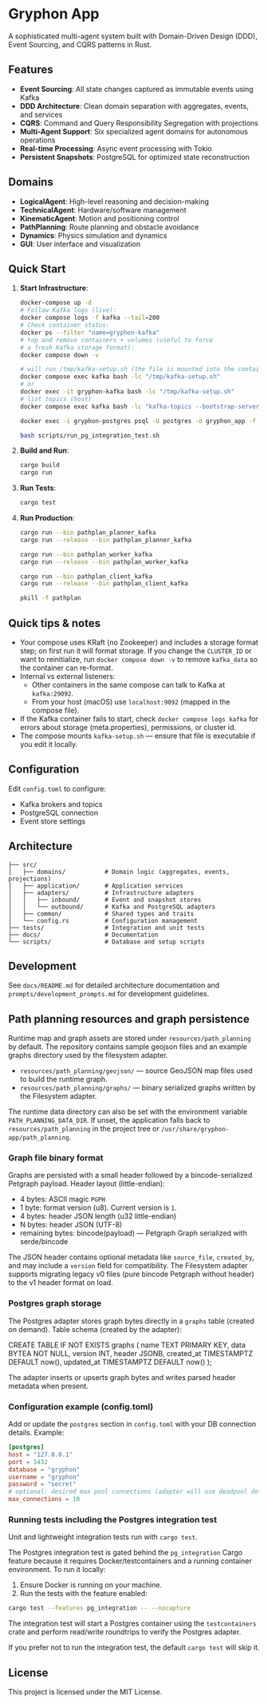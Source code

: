 # Gryphon App

A sophisticated multi-agent system built with Domain-Driven Design (DDD), Event Sourcing, and CQRS patterns in Rust.

## Features

- **Event Sourcing**: All state changes captured as immutable events using Kafka
- **DDD Architecture**: Clean domain separation with aggregates, events, and services  
- **CQRS**: Command and Query Responsibility Segregation with projections
- **Multi-Agent Support**: Six specialized agent domains for autonomous operations
- **Real-time Processing**: Async event processing with Tokio
- **Persistent Snapshots**: PostgreSQL for optimized state reconstruction

## Domains

- **LogicalAgent**: High-level reasoning and decision-making
- **TechnicalAgent**: Hardware/software management  
- **KinematicAgent**: Motion and positioning control
- **PathPlanning**: Route planning and obstacle avoidance
- **Dynamics**: Physics simulation and dynamics
- **GUI**: User interface and visualization

## Quick Start

1. **Start Infrastructure**:

   ```bash
   docker-compose up -d
   # Follow Kafka logs (live):
   docker compose logs -f kafka --tail=200
   # Check container status:
   docker ps --filter "name=gryphon-kafka"
   # top and remove containers + volumes (useful to force 
   # a fresh Kafka storage format):
   docker compose down -v
   ```

   ```bash
   # will run /tmp/kafka-setup.sh (the file is mounted into the container by docker-compose)
   docker compose exec kafka bash -lc "/tmp/kafka-setup.sh"
   # or
   docker exec -it gryphon-kafka bash -lc "/tmp/kafka-setup.sh"
   # list topics (host)
   docker compose exec kafka bash -lc "kafka-topics --bootstrap-server localhost:9092 --list"
   ```

   ```bash
   docker exec -i gryphon-postgres psql -U postgres -d gryphon_app -f /docker-entrypoint-initdb.d/init-db.sql
   ```

   ```bash
   bash scripts/run_pg_integration_test.sh
   ```

2. **Build and Run**:

   ```bash
   cargo build
   cargo run
   ```

3. **Run Tests**:

   ```bash
   cargo test
   ```

4. **Run Production**:

   ```bash
   cargo run --bin pathplan_planner_kafka
   cargo run --release --bin pathplan_planner_kafka

   cargo run --bin pathplan_worker_kafka
   cargo run --release --bin pathplan_worker_kafka

   cargo run --bin pathplan_client_kafka
   cargo run --release --bin pathplan_client_kafka
   ```

   ```bash
   pkill -f pathplan
   ```

## Quick tips & notes

- Your compose uses KRaft (no Zookeeper) and includes a storage format step; on first run it will format storage. If you change the `CLUSTER_ID` or want to reinitialize, run `docker compose down -v` to remove `kafka_data` so the container can re-format.
- Internal vs external listeners:
  - Other containers in the same compose can talk to Kafka at `kafka:29092`.
  - From your host (macOS) use `localhost:9092` (mapped in the compose file).
- If the Kafka container fails to start, check `docker compose logs kafka` for errors about storage (meta.properties), permissions, or cluster id.
- The compose mounts `kafka-setup.sh` — ensure that file is executable if you edit it locally.

## Configuration

Edit `config.toml` to configure:
- Kafka brokers and topics
- PostgreSQL connection
- Event store settings

## Architecture

```
├── src/
│   ├── domains/           # Domain logic (aggregates, events, projections)
│   ├── application/       # Application services
│   ├── adapters/          # Infrastructure adapters
│   │   ├── inbound/       # Event and snapshot stores
│   │   └── outbound/      # Kafka and PostgreSQL adapters
│   ├── common/            # Shared types and traits
│   └── config.rs          # Configuration management
├── tests/                 # Integration and unit tests
├── docs/                  # Documentation
└── scripts/               # Database and setup scripts
```

## Development

See `docs/README.md` for detailed architecture documentation and `prompts/development_prompts.md` for development guidelines.

## Path planning resources and graph persistence

Runtime map and graph assets are stored under `resources/path_planning` by default. The repository contains sample geojson files and an example graphs directory used by the filesystem adapter.

- `resources/path_planning/geojson/` — source GeoJSON map files used to build the runtime graph.
- `resources/path_planning/graphs/` — binary serialized graphs written by the Filesystem adapter.

The runtime data directory can also be set with the environment variable `PATH_PLANNING_DATA_DIR`. If unset, the application falls back to `resources/path_planning` in the project tree or `/usr/share/gryphon-app/path_planning`.

### Graph file binary format

Graphs are persisted with a small header followed by a bincode-serialized Petgraph payload. Header layout (little-endian):

- 4 bytes: ASCII magic `PGPH`
- 1 byte: format version (u8). Current version is `1`.
- 4 bytes: header JSON length (u32 little-endian)
- N bytes: header JSON (UTF-8)
- remaining bytes: bincode(payload) — Petgraph Graph serialized with serde/bincode

The JSON header contains optional metadata like `source_file`, `created_by`, and may include a `version` field for compatibility. The Filesystem adapter supports migrating legacy v0 files (pure bincode Petgraph without header) to the v1 header format on load.

### Postgres graph storage

The Postgres adapter stores graph bytes directly in a `graphs` table (created on demand). Table schema (created by the adapter):

CREATE TABLE IF NOT EXISTS graphs (
   name TEXT PRIMARY KEY,
   data BYTEA NOT NULL,
   version INT,
   header JSONB,
   created_at TIMESTAMPTZ DEFAULT now(),
   updated_at TIMESTAMPTZ DEFAULT now()
);

The adapter inserts or upserts graph bytes and writes parsed header metadata when present.

### Configuration example (config.toml)

Add or update the `postgres` section in `config.toml` with your DB connection details. Example:

```toml
[postgres]
host = "127.0.0.1"
port = 5432
database = "gryphon"
username = "gryphon"
password = "secret"
# optional: desired max pool connections (adapter will use deadpool defaults if not set)
max_connections = 10
```

### Running tests including the Postgres integration test

Unit and lightweight integration tests run with `cargo test`.

The Postgres integration test is gated behind the `pg_integration` Cargo feature because it requires Docker/testcontainers and a running container environment. To run it locally:

1. Ensure Docker is running on your machine.
2. Run the tests with the feature enabled:

```bash
cargo test --features pg_integration -- --nocapture
```

The integration test will start a Postgres container using the `testcontainers` crate and perform read/write roundtrips to verify the Postgres adapter.

If you prefer not to run the integration test, the default `cargo test` will skip it.

## License

This project is licensed under the MIT License.
